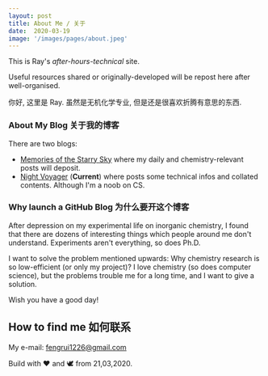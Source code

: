```yaml
---
layout: post
title: About Me / 关于
date:  2020-03-19
image: '/images/pages/about.jpeg'
---
```


This is Ray's _after-hours-technical_ site.

Useful resources shared or originally-developed will be repost here after well-organised.

你好, 这里是 Ray. 虽然是无机化学专业, 但是还是很喜欢折腾有意思的东西.

### About My Blog 关于我的博客

There are two blogs:

- [Memories of the Starry Sky](https://rayray.moe) where my daily and chemistry-relevant posts will deposit.
- [Night Voyager](https://tkaray.github.io/tkaray/) (**Current**) where posts some technical infos and collated contents. Although I'm a noob on CS.

### Why launch a GitHub Blog 为什么要开这个博客

After depression on my experimental life on inorganic chemistry, I found that there are dozens of interesting things which people around me don't understand. Experiments aren't everything, so does Ph.D.

I want to solve the problem mentioned upwards: Why chemistry research is so low-efficient (or only my project)? I love chemistry (so does computer science), but the problems trouble me for a long time, and I want to give a solution.

Wish you have a good day!

## How to find me 如何联系

My e-mail: fengrui1226@gmail.com

Build with ❤ and 🕊 from 21,03,2020.


